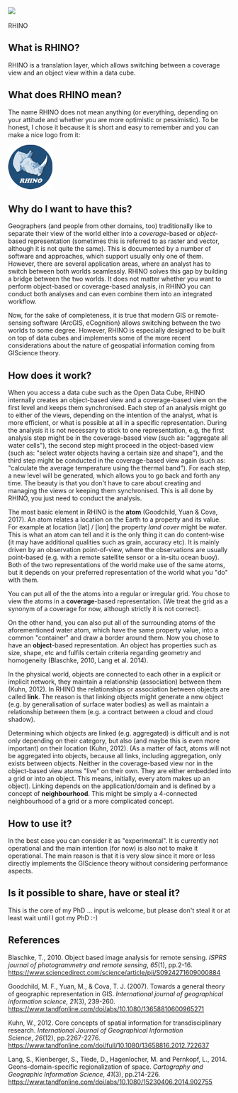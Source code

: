 ![](https://travis-ci.org/whisperingpixel/rhino.svg?branch=master)

RHINO

## What is RHINO?

RHINO is a translation layer, which allows switching between a coverage view and an object view within a data cube.

## What does RHINO mean?

The name RHINO does not mean anything (or everything, depending on your attitude and whether you are more optimistic or pessimistic). To be honest, I chose it because it is short and easy to remember and you can make a nice logo from it:

![rhino_logo](https://raw.githubusercontent.com/whisperingpixel/rhino/master/res/logo.png)



## Why do I want to have this?

Geographers (and people from other domains, too) traditionally like to separate their view of the world either into a *coverage*-based or *object*-based representation (sometimes this is referred to as raster and vector, although it is not quite the same). This is documented by a number of software and approaches, which support usually only one of them. However, there are several application areas, where an analyst has to switch between both worlds seamlessly. RHINO solves this gap by building a bridge between the two worlds. It does not matter whether you want to perform object-based or coverage-based analysis, in RHINO you can conduct both analyses and can even combine them into an integrated workflow. 

Now, for the sake of completeness, it is true that modern GIS or remote-sensing software (ArcGIS, eCognition) allows switching between the two worlds to some degree. However, RHINO is especially designed to be built on top of data cubes and implements some of the more recent considerations about the nature of geospatial information coming from GIScience theory.

## How does it work?

When you access a data cube such as the Open Data Cube, RHINO internally creates an object-based view and a coverage-based view on the first level and keeps them synchronised. Each step of an analysis might go to either of the views, depending on the intention of the analyst, what is more efficient, or what is possible at all in a specific representation. During the analysis it is not necessary to stick to one representation, e.g, the first analysis step might be in the coverage-based view (such as: "aggregate all water cells"), the second step might proceed in the object-based view (such as: "select water objects having a certain size and shape"), and the third step might be conducted in the coverage-based view again (such as: "calculate the average temperature using the thermal band"). For each step, a new level will be generated, which allows you to go back and forth any time. The beauty is that you don't have to care about creating and managing the views or keeping them synchronised. This is all done by RHINO, you just need to conduct the analysis. 

The most basic element in RHINO is the **atom** (Goodchild, Yuan & Cova, 2017). An atom relates a location on the Earth to a property and its value. For example at location [lat] / [lon] the property *land cover* might be *water*. This is what an atom can tell and it is the only thing it can do content-wise (it may have additional qualities such as grain, accuracy etc). It is mainly driven by an observation point-of-view, where the observations are usually point-based (e.g. with a remote satellite sensor or a in-situ ocean buoy). Both of the two representations of the world make use of the same atoms, but it depends on your preferred representation of the world what you "do" with them.

You can put all of the the atoms into a regular or irregular grid.  You chose to view the atoms in a **coverage**-based representation. (We treat the grid as a synonym of a coverage for now, although strictly it is not correct).

On the other hand, you can also put all of the surrounding atoms of the aforementioned water atom, which have the same property value, into a common "container" and draw a border around them. Now you chose to have an **object**-based representation. An object has properties such as size, shape, etc and fulfils certain criteria regarding geometry and homogeneity (Blaschke, 2010, Lang et al. 2014).

In the physical world, objects are connected to each other in a explicit or implicit network, they maintain a relationship (association) between them (Kuhn, 2012). In RHINO the relationships or association between objects are called **link**. The reason is that linking objects might generate a new object (e.g. by generalisation of surface water bodies) as well as maintain a relationship between them (e.g. a contract between a cloud and cloud shadow).

Determining which objects are linked (e.g. aggregated) is difficult and is not only depending on their category, but also (and maybe this is even more important) on their location (Kuhn, 2012). (As a matter of fact, atoms will not be aggregated into objects, because all links, including aggregation, only exists between objects. Neither in the coverage-based view nor in the object-based view atoms "live" on their own. They are either embedded into a grid or into an object. This means, initially, every atom makes up an object). Linking depends on the application/domain and is defined by a concept of **neighbourhood**. This might be simply a 4-connected neighbourhood of a grid or a more complicated concept.

## How to use it?

In the best case you can consider it as "experimental". It is currently not operational and the main intention (for now) is also not to make it operational. The main reason is that it is very slow since it more or less directly implements the GIScience theory without considering performance aspects.

## Is it possible to share, have or steal it?

This is the core of my PhD ... input is welcome, but please don't steal it or at least wait until I got my PhD :-)

## References

Blaschke, T., 2010. Object based image analysis for remote sensing. *ISPRS journal of photogrammetry and remote sensing*, *65*(1), pp.2-16. https://www.sciencedirect.com/science/article/pii/S0924271609000884

Goodchild, M. F., Yuan, M., & Cova, T. J. (2007). Towards a general theory of geographic representation in GIS. *International journal of geographical information science*, *21*(3), 239-260. https://www.tandfonline.com/doi/abs/10.1080/13658810600965271 

Kuhn, W., 2012. Core concepts of spatial information for transdisciplinary research. *International Journal of Geographical Information Science*, *26*(12), pp.2267-2276. https://www.tandfonline.com/doi/full/10.1080/13658816.2012.722637

Lang, S., Kienberger, S., Tiede, D., Hagenlocher, M. and Pernkopf, L., 2014. Geons–domain-specific regionalization of space. *Cartography and Geographic Information Science*, *41*(3), pp.214-226. https://www.tandfonline.com/doi/abs/10.1080/15230406.2014.902755